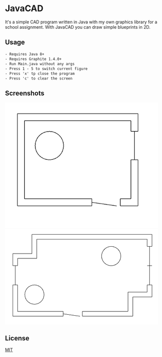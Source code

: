 # JavaCAD

It's a simple CAD program written in Java with my own graphics library for a school assignment.
With JavaCAD you can draw simple blueprints in 2D.

## Usage

    - Requires Java 8+
    - Requires Graphite 1.4.0+
    - Run Main.java without any args
    - Press 1 - 5 to switch current figure
    - Press 'x' tp close the program
    - Press 'c' to clear the screen

## Screenshots

![Screenshot_0](https://github.com/Adivius/JavaCAD/blob/main/Screenshot_0.png?raw=true)
![Screenshot_1](https://github.com/Adivius/JavaCAD/blob/main/Screenshot_1.png?raw=true)

## License
[MIT](https://choosealicense.com/licenses/mit/)
